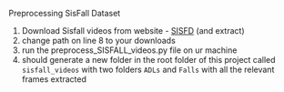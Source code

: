 Preprocessing SisFall Dataset
1. Download Sisfall videos from website - [SISFD](http://sistemic.udea.edu.co/en/investigacion/proyectos/english-falls/) (and extract)
2. change path on line 8 to your downloads 
3. run the preprocess_SISFALL_videos.py file on ur machine 
4. should generate a new folder in the root folder of this project 
called `sisfall_videos` with two folders `ADLs` and `Falls` with all the relevant frames extracted